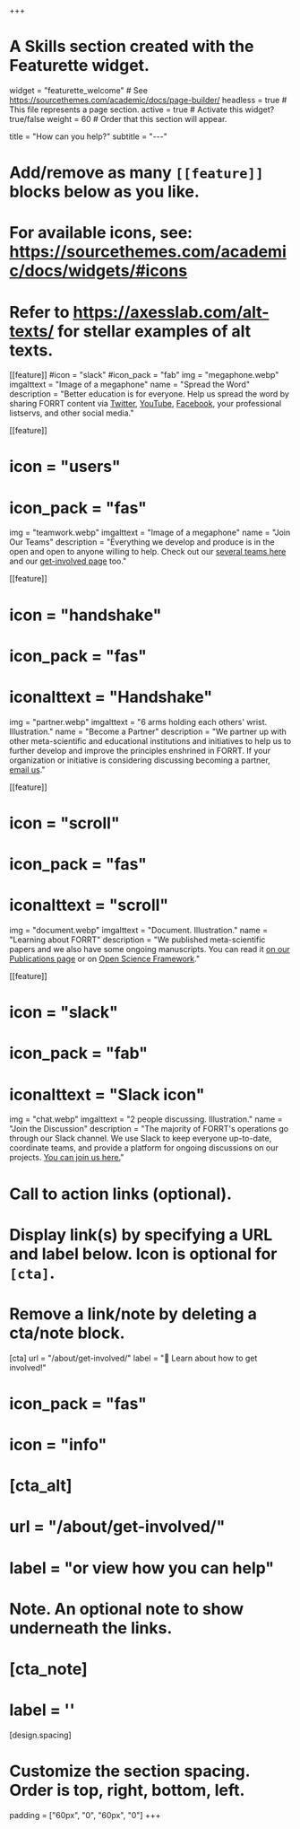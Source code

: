+++
# A Skills section created with the Featurette widget.
widget = "featurette_welcome"  # See https://sourcethemes.com/academic/docs/page-builder/
headless = true  # This file represents a page section.
active = true  # Activate this widget? true/false
weight = 60  # Order that this section will appear.

title = "How can you help?"
subtitle = "---"


# Add/remove as many `[[feature]]` blocks below as you like.
# 
# For available icons, see: https://sourcethemes.com/academic/docs/widgets/#icons
# Refer to https://axesslab.com/alt-texts/ for stellar examples of alt texts.

[[feature]]
  #icon = "slack"
  #icon_pack = "fab"
  img = "megaphone.webp"
  imgalttext = "Image of a megaphone"
  name = "Spread the Word"
  description = "Better education is for everyone. Help us spread the word by sharing FORRT content via [Twitter](https://twitter.com/FORRTproject), [YouTube](https://www.youtube.com/channel/UCBQDUYmxMxeWjrCfB2qjA0A/playlists), [Facebook](https://www.facebook.com/forrt.forrt.5), your professional listservs, and other social media."
  
[[feature]]
#  icon = "users"
#  icon_pack = "fas"
  img = "teamwork.webp"
  imgalttext = "Image of a megaphone"
  name = "Join Our Teams"
  description = "Everything we develop and produce is in the open and open to anyone willing to help. Check out our [several teams here](/about/teams) and our [get-involved page](/about/get-involved) too."

[[feature]]
  # icon = "handshake"
  # icon_pack = "fas"
  # iconalttext = "Handshake"
  img = "partner.webp"
  imgalttext = "6 arms holding each others' wrist. Illustration."
  name = "Become a Partner"
  description = "We partner up with other meta-scientific and educational institutions and initiatives to help us to further develop and improve the principles enshrined in FORRT. If your organization or initiative is considering discussing becoming a partner, [email us](mailto:info@forrt.org)."

[[feature]]
#  icon = "scroll"
#  icon_pack = "fas"
#  iconalttext = "scroll"
  img = "document.webp"
  imgalttext = "Document. Illustration."
  name = "Learning about FORRT"
  description = "We published meta-scientific papers and we also have some ongoing manuscripts. You can read it [on our Publications page](/publications) or on [Open Science Framework](https://osf.io/bnh7p)."

[[feature]]
#  icon = "slack"
#  icon_pack = "fab"
#  iconalttext = "Slack icon"
  img = "chat.webp"
  imgalttext = "2 people discussing. Illustration."
  name = "Join the Discussion"
  description = "The majority of FORRT's operations go through our Slack channel. We use Slack to keep everyone up-to-date, coordinate teams, and provide a platform for ongoing discussions on our projects. [You can join us here.](https://join.slack.com/t/forrt/shared_invite/zt-alobr3z7-NOR0mTBfD1vKXn9qlOKqaQ)"

# Call to action links (optional).
#   Display link(s) by specifying a URL and label below. Icon is optional for `[cta]`.
#   Remove a link/note by deleting a cta/note block.
 [cta]
   url = "/about/get-involved/"
   label = ":rocket: Learn about how to get involved!"
   # icon_pack = "fas"
   # icon = "info"
  
# [cta_alt]
#  url = "/about/get-involved/"
#  label = "or view how you can help"

# Note. An optional note to show underneath the links.
# [cta_note]
#   label = ''


[design.spacing]
  # Customize the section spacing. Order is top, right, bottom, left.
  padding = ["60px", "0", "60px", "0"]
+++